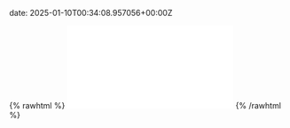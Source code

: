 date: 2025-01-10T00:34:08.957056+00:00Z


{% rawhtml %}
<embed src="./test.com-http.html" type="text/html">
{% /rawhtml %}